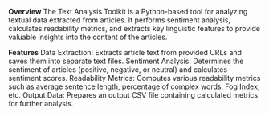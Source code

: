 **Overview**
The Text Analysis Toolkit is a Python-based tool for analyzing textual data extracted from articles. It performs sentiment analysis, calculates readability metrics, and extracts key linguistic features to provide valuable insights into the content of the articles.

**Features**
Data Extraction: Extracts article text from provided URLs and saves them into separate text files.
Sentiment Analysis: Determines the sentiment of articles (positive, negative, or neutral) and calculates sentiment scores.
Readability Metrics: Computes various readability metrics such as average sentence length, percentage of complex words, Fog Index, etc.
Output Data: Prepares an output CSV file containing calculated metrics for further analysis.
